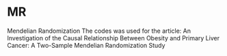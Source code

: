 # MR
Mendelian Randomization
The codes was used for the article: An Investigation of the Causal Relationship Between Obesity and Primary Liver Cancer: A Two-Sample Mendelian Randomization Study
